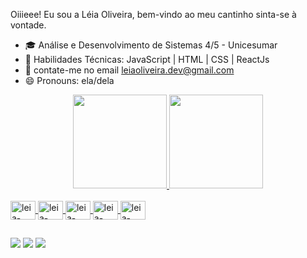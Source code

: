 Oiiieee! Eu sou a Léia Oliveira, bem-vindo ao meu cantinho sinta-se à vontade.
- 🎓 Análise e Desenvolvimento de Sistemas 4/5 - Unicesumar
- 🌱 Habilidades Técnicas:  JavaScript | HTML | CSS | ReactJs
- 💬 contate-me no email leiaoliveira.dev@gmail.com
- 😄 Pronouns: ela/dela

<div align="center">
  <a href="https://github.com/Leiah133">
  <img height="150em" src="https://github-readme-stats.vercel.app/api?username=leiah133&show_icons=true&theme=radical"/>
  <img height="150em" src="https://github-readme-stats.vercel.app/api/top-langs/?username=leiah133&layout=compact&show_icons=true&theme=radical"/>
</div>

<div style="display: inline_block"><br>
  
  <img align="center" alt="leia-html" height="30" width="40" src="https://github.com/yurijserrano/Github-Profile-Readme-Logos/blob/master/others/html.svg" >
  <img align="center" alt="leia-css" height="30" width="40" src="https://github.com/yurijserrano/Github-Profile-Readme-Logos/blob/master/others/css.svg" >
  <img align="center" alt="leia-Javascript" height="30" width="40" src="https://github.com/yurijserrano/Github-Profile-Readme-Logos/blob/master/programming%20languages/javascript.svg" />
  <img align="center" alt="leia-reactjs" height="30" width="40" src="https://github.com/yurijserrano/Github-Profile-Readme-Logos/blob/master/frameworks/react.svg" >
  <img align="center" alt="leia-nodejs" height="30" width="40" src="https://github.com/yurijserrano/Github-Profile-Readme-Logos/blob/master/frameworks/nodejs.svg" >

  
  
  
 
 
 ##


<div>
  <a href="https://instagram.com/devpress.leiah" target="_blank"><img src="https://img.shields.io/badge/-Instagram-%23E4405F?style=for-the-badge&logo=instagram&logoColor=white" target="_blank"></a>
  <a href = "mailto:devpress.leia@gmail.com"><img src="https://img.shields.io/badge/-Gmail-%23333?style=for-the-badge&logo=gmail&logoColor=white" target="_blank"></a>
  <a href="https://www.linkedin.com/in/leiaoliveira1" target="_blank"><img src="https://img.shields.io/badge/-LinkedIn-%230077B5?style=for-the-badge&logo=linkedin&logoColor=white" target="_blank"></a> 
 </div>
